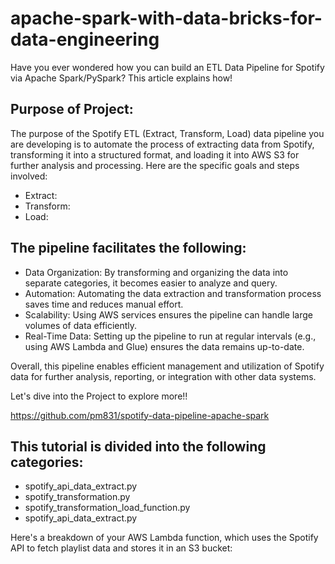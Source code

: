 # apache-spark-with-data-bricks-for-data-engineering

Have you ever wondered how you can build an ETL Data Pipeline for Spotify via Apache Spark/PySpark? This article explains how!

## Purpose of Project:

The purpose of the Spotify ETL (Extract, Transform, Load) data pipeline you are developing is to automate the process of extracting data from Spotify, transforming it into a structured format, and loading it into AWS S3 for further analysis and processing. Here are the specific goals and steps involved:
* Extract:
* Transform:
* Load:

## The pipeline facilitates the following:

* Data Organization: By transforming and organizing the data into separate categories, it becomes easier to analyze and query.
* Automation: Automating the data extraction and transformation process saves time and reduces manual effort.
* Scalability: Using AWS services ensures the pipeline can handle large volumes of data efficiently.
* Real-Time Data: Setting up the pipeline to run at regular intervals (e.g., using AWS Lambda and Glue) ensures the data remains up-to-date.

Overall, this pipeline enables efficient management and utilization of Spotify data for further analysis, reporting, or integration with other data systems.

Let's dive into the Project to explore more!!

https://github.com/pm831/spotify-data-pipeline-apache-spark

## This tutorial is divided into the following categories:

* spotify_api_data_extract.py
* spotify_transformation.py
* spotify_transformation_load_function.py
* spotify_api_data_extract.py

Here's a breakdown of your AWS Lambda function, which uses the Spotify API to fetch playlist data and stores it in an S3 bucket:
